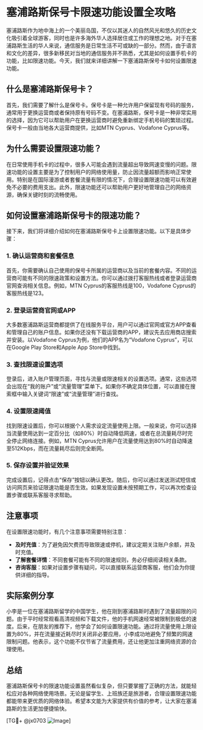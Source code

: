 # 塞浦路斯保号卡限速功能设置全攻略

塞浦路斯作为地中海上的一个美丽岛国，不仅以其迷人的自然风光和悠久的历史文化吸引着全球游客，同时也是许多海外华人选择居住或工作的理想之地。对于在塞浦路斯生活的华人来说，通信服务是日常生活不可或缺的一部分。然而，由于语言和文化的差异，很多新移民对当地的通信服务并不熟悉，尤其是如何设置手机卡的功能，比如限速功能。今天，我们就来详细讲解一下塞浦路斯保号卡如何设置限速功能。

## 什么是塞浦路斯保号卡？

首先，我们需要了解什么是保号卡。保号卡是一种允许用户保留现有号码的服务，通常用于更换运营商或者保持原有号码不变。在塞浦路斯，保号卡是一种非常实用的选择，因为它可以帮助用户在更换运营商时避免重新绑定手机号码的繁琐过程。保号卡一般由当地各大运营商提供，比如MTN Cyprus、Vodafone Cyprus等。

## 为什么需要设置限速功能？

在日常使用手机卡的过程中，很多人可能会遇到流量超出导致网速变慢的问题。限速功能的设置主要是为了控制用户的网络使用量，防止因流量超额而影响正常使用。特别是在国际漫游或者套餐流量有限的情况下，合理设置限速功能可以有效避免不必要的费用支出。此外，限速功能还可以帮助用户更好地管理自己的网络资源，确保关键时刻的流畅使用。

## 如何设置塞浦路斯保号卡的限速功能？

接下来，我们将详细介绍如何在塞浦路斯保号卡上设置限速功能。以下是具体步骤：

### 1. 确认运营商和套餐信息

首先，你需要确认自己使用的保号卡所属的运营商以及当前的套餐内容。不同的运营商可能有不同的限速政策和设置方法。你可以通过拨打客服热线或者登录运营商官网查询相关信息。例如，MTN Cyprus的客服热线是100，Vodafone Cyprus的客服热线是123。

### 2. 登录运营商官网或APP

大多数塞浦路斯运营商都提供了在线服务平台，用户可以通过官网或官方APP查看和管理自己的账户信息。如果你还没有下载运营商的APP，建议先去应用商店搜索并安装。以Vodafone Cyprus为例，他们的APP名为“Vodafone Cyprus”，可以在Google Play Store和Apple App Store中找到。

### 3. 查找限速设置选项

登录后，进入账户管理页面，寻找与流量或限速相关的设置选项。通常，这些选项会出现在“我的账户”或“流量管理”菜单下。如果你不确定具体位置，可以直接在搜索框中输入关键词“限速”或“流量管理”进行查找。

### 4. 设置限速阈值

找到限速设置后，你可以根据个人需求设定流量使用上限。一般来说，你可以选择当流量使用达到一定百分比（如80%）时自动降低网速，或者在总流量耗尽时完全停止网络连接。例如，MTN Cyprus允许用户在流量使用达到80%时自动降速至512Kbps，而在流量耗尽后则完全断网。

### 5. 保存设置并验证效果

完成设置后，记得点击“保存”按钮以确认更改。随后，你可以通过发送测试短信或访问网页来验证限速功能是否生效。如果发现设置未按预期工作，可以再次检查设置步骤或联系客服寻求帮助。

## 注意事项

在设置限速功能时，有几个注意事项需要特别注意：

- **及时充值**：为了避免因欠费而导致限速或停机，建议定期关注账户余额，并及时充值。
- **了解套餐详情**：不同套餐可能有不同的限速规则，务必仔细阅读相关条款。
- **咨询客服**：如果对设置步骤有疑问，可以直接联系运营商客服，他们会为你提供详细的指导。

## 实际案例分享

小李是一位在塞浦路斯留学的中国学生，他在刚到塞浦路斯时遇到了流量超限的问题。由于平时经常观看高清视频和下载文件，他的手机网速经常被限制到极低的速度。后来，在朋友的推荐下，他学会了如何设置限速功能。通过将流量使用上限设置为80%，并在流量接近耗尽时关闭非必要应用，小李成功地避免了频繁的网速限制问题。他表示，这个功能不仅节省了流量费用，还让他更加注重网络资源的合理使用。

## 总结

塞浦路斯保号卡的限速功能设置虽然看似复杂，但只要掌握了正确的方法，就能轻松应对各种网络使用场景。无论是留学生、上班族还是旅游者，合理设置限速功能都能带来更优质的网络体验。希望本文能为大家提供有价值的参考，让大家在塞浦路斯的生活更加便捷愉快。

[TG💪+ @jx0703 ![Image](https://github.com/user-attachments/assets/dbca1d08-cadb-493c-b0ec-ad6f7a83f270)]